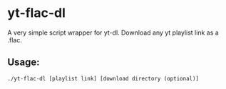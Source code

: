 # yt-flac-dl
A very simple script wrapper for yt-dl. Download any yt playlist link as a .flac.

## Usage:

`./yt-flac-dl [playlist link] [download directory (optional)]`


